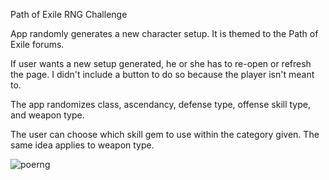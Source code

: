Path of Exile RNG Challenge

App randomly generates a new character setup. It is themed to the Path of Exile forums.

If user wants a new setup generated, he or she has to re-open or refresh the page. I didn't include a button to do so because the player isn't meant to.

The app randomizes class, ascendancy, defense type, offense skill type, and weapon type.

The user can choose which skill gem to use within the category given. The same idea applies to weapon type.




![poerng](https://cloud.githubusercontent.com/assets/7481680/21898735/d2131ea2-d8bb-11e6-9e11-1a1f7242531d.png)
